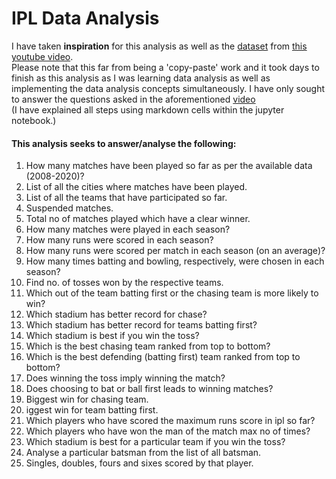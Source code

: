 # IPL Data Analysis
I have taken **inspiration** for this analysis as well as the [dataset](https://drive.google.com/file/d/1ZkleSo1uaNiSjqpqSyAHJWdl9HAYNJEy/view?usp=sharing) from [this youtube video](https://www.youtube.com/watch?v=pbS5z-j4dd0&t=282s&ab_channel=Simplilearn).
<br>Please note that this far from being a 'copy-paste' work and it took days to finish as this analysis as I was learning data analysis as well as implementing the data analysis concepts simultaneously.
I have only sought to answer the questions asked in the aforementioned [video](https://www.youtube.com/watch?v=pbS5z-j4dd0&t=282s&ab_channel=Simplilearn)
<br> 
(I have explained all steps using markdown cells within the jupyter notebook.)

#### This analysis seeks to answer/analyse the following:
1. How many matches have been played so far as per the available data (2008-2020)?
2. List of all the cities where matches have been played. 
3. List of all the teams that have participated so far.
4. Suspended matches.
5. Total no of matches played which have a clear winner.
6. How many matches were played in each season?
7. How many runs were scored in each season?
8. How many runs were scored per match in each season (on an average)?
9. How many times batting and bowling, respectively, were chosen in each season?
10. Find no. of tosses won by the respective teams.
11.  Which out of the team batting first or the chasing team is more likely to win?
12. Which stadium has better record for chase?
13. Which stadium has better record for teams batting first?
14. Which stadium is best if you win the toss?
15. Which is the best chasing team ranked from top to bottom?
16. Which is the best defending (batting first) team ranked from top to bottom?
17. Does winning the toss imply winning the match?
18. Does choosing to bat or ball first leads to winning matches?
19. Biggest win for chasing team.
20. iggest win for team batting first.
21. Which players who have scored the maximum runs score in ipl so far?
22. Which players who have won the man of the match max no of times?
22. Which stadium is best for a particular team if you win the toss?
23. Analyse a particular batsman from the list of all batsman.
24. Singles, doubles, fours and sixes scored by that player.
